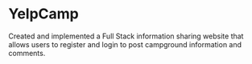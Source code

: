 # YelpCamp

Created and implemented a Full Stack information sharing website that allows users to register and
login to post campground information and comments.
